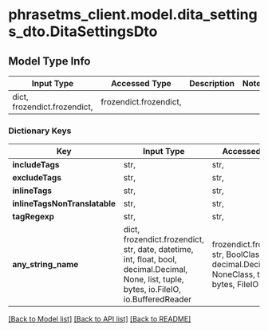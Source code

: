 # phrasetms_client.model.dita_settings_dto.DitaSettingsDto

## Model Type Info

| Input Type                   | Accessed Type          | Description | Notes |
| ---------------------------- | ---------------------- | ----------- | ----- |
| dict, frozendict.frozendict, | frozendict.frozendict, |             |

### Dictionary Keys

| Key                           | Input Type                                                                                                                                  | Accessed Type                                                                           | Description                                                        | Notes      |
| ----------------------------- | ------------------------------------------------------------------------------------------------------------------------------------------- | --------------------------------------------------------------------------------------- | ------------------------------------------------------------------ | ---------- |
| **includeTags**               | str,                                                                                                                                        | str,                                                                                    |                                                                    | [optional] |
| **excludeTags**               | str,                                                                                                                                        | str,                                                                                    |                                                                    | [optional] |
| **inlineTags**                | str,                                                                                                                                        | str,                                                                                    |                                                                    | [optional] |
| **inlineTagsNonTranslatable** | str,                                                                                                                                        | str,                                                                                    |                                                                    | [optional] |
| **tagRegexp**                 | str,                                                                                                                                        | str,                                                                                    |                                                                    | [optional] |
| **any_string_name**           | dict, frozendict.frozendict, str, date, datetime, int, float, bool, decimal.Decimal, None, list, tuple, bytes, io.FileIO, io.BufferedReader | frozendict.frozendict, str, BoolClass, decimal.Decimal, NoneClass, tuple, bytes, FileIO | any string name can be used but the value must be the correct type | [optional] |

[[Back to Model list]](../../README.md#documentation-for-models) [[Back to API list]](../../README.md#documentation-for-api-endpoints) [[Back to README]](../../README.md)
